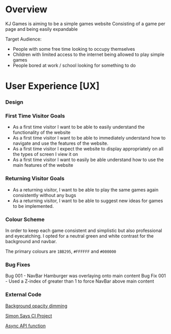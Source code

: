 # Overview
KJ Games is aiming to be a simple games website
Consisting of a game per page and being easily expandable

Target Audience:
- People with some free time looking to occupy themselves
- Children with limited access to the internet being allowed to play simple games
- People bored at work / school looking for something to do

# User Experience [UX]

### Design

### First Time Visitor Goals

- As a first time visitor I want to be able to easily understand the functionality of the website
- As a first time visitor I want to be able to immediately understand how to navigate and use the features of the website.
- As a first time visitor I expect the website to display appropriately on all the types of screen I view it on
- As a first time visitor I want to easily be able understand how to use the main features of the website

### Returning Visitor Goals

- As a returning visitor, I want to be able to play the same games again consistently without any bugs
- As a returning visitor, I want to be able to suggest new ideas for games to be implemented.

### Colour Scheme

In order to keep each game consistent and simplistic but also professional and eyecatching. I opted for a neutral green and white contrast for the background and navbar.

The primary colours are `1BB295`, `#FFFFFF` and `#000000`

### Bug Fixes

Bug 001 - NavBar Hamburger was overlaying onto main content 
Bug Fix 001 - Used a Z-index of greater than 1 to force NavBar above main content

### External Code

[Background opacity dimming](https://stackoverflow.com/questions/2503907/placing-an-background-image-with-padding-in-h2-tag)

[Simon Says CI Project](https://github.com/Code-Institute-Solutions/Jest_Testing_Part2)

[Async API function](https://stackoverflow.com/questions/74950445/store-fetch-data-in-variable-to-access-it-later)